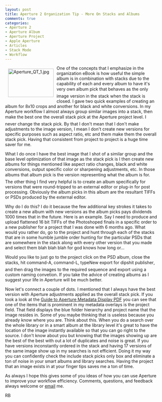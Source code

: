 ```yaml
---
layout: post
title: Aperture 2 Organization Tip - More On Stacks and Albums
comments: true
categories:
- Aperture 2
- Aperture Album
- Aperture Project
- Apple Aperture
- Articles
- Stack Mode
- Workflow
---
```

<a href="/wp-content/uploads/FromIweb/Aperture_QT_1.jpg"><img title="Aperture_QT_1.jpg" src="/wp-content/uploads/FromIweb/.thumbs/.Aperture_QT_1.jpg" border="0" alt="Aperture_QT_1.jpg" hspace="10" vspace="10" width="150" height="94" align="left" /></a>One of the concepts that I emphasize in the organization eBook is how useful the simple album is in combination with stacks due to the capability of each and every album to have it's very own album pick that behaves as the only image version in the stack when the stack is closed. I gave two quick examples of creating an album for 8x10 crops and another for black and white conversions. In my Aperture workflow I almost always group similar images into a stack, then make the best one the overall stack pick at the Aperture project level. I never change the stack pick. By that I don't mean that I don't make adjustments to the image version, I mean I don't create new versions for specific purposes such as aspect ratio, etc and them make them the overall stack pick. Having that consistent from project to project is a huge time saver for me.
<!--more-->
What I do once I have the best image that I shot of a similar group and the base level optimization of that image as the stack pick is I then create new albums for things mentioned like aspect ratio changes, black and white conversions, output specific color or sharpening adjustments, etc. In those albums that album pick is the version representing what the album is for. The other thing I find very helpful is to create an album specifically for versions that were round-tripped to an external editor or plug-in for post processing. Obviously the album picks in this album are the resultant TIFFs or PSDs produced by the external editor.

Why do I do this? I do it because the few additional key strokes it takes to create a new album with new versions as the album picks pays dividends 1000 times that in the future.  Here is an example. Say I need to produce and upload flattened 16 bit TIFFs of the Photoshoped finals in a specific order to a new publisher for a project that I was done with 6 months ago. What would you rather do, go to the project and hunt through each of the stacks that are in some humble jumble order hunting for the particular PSDs that are somewhere in the stack along with every other version that you made and select them blah blah blah for god knows how long or...

Would you like to just go to the project click on the PSD album, close the stacks, hit command-A, command-L, typeNew export for dipshit publisher, and then drag the images to the required sequence and export using a custom naming convetion. If you take the advice of creating albums as I suggest your life in Aperture will be much better.

Now let's connect a couple of dots. I mentioned that I always have the best version with Aperture adjustments applied as the overall stack pick. If you took a look at the <a href="http://photo.rwboyer.com/wp-content/uploads/2008/09/aperturemetadata.pdf">Guide to Aperture Metadata Display PDF</a> you can see that one of the items that is prominent in my metadata overlays is the project field. That field displays the blue folder hierarchy and project name that the image resides in. Some of you maybe thinking that is useless because you already know where you are. Think about this. When you do a search over the whole library or in a smart album at the library level it's great to have the location of the image instantly available so that you can go right to the source. I don't know about you but knowing that the images showing up are the best of the best with out a lot of duplicates and noise is great. If you have versions inconstantly ordered in the stack and having 17 versions of the same image show up in my searches is not efficient. Doing it my way you can confidently check the include stack picks only box and eliminate a ton of noise in your smart albums and library searches. Having the project that an image exists in at your finger tips saves me a ton of time.

As always I hope this gives some of you ideas of how you can use Aperture to improve your workflow efficiency. Comments, questions, and feedback always welcome or <a href="Entries/2008/9/16_Aperture_2_Organization_Tip_-_More_On_Stacks_and_Albums_files/mailto%253Arwboyer%2540mac.com%253Fsubject%253DBlog">email</a> me.

RB